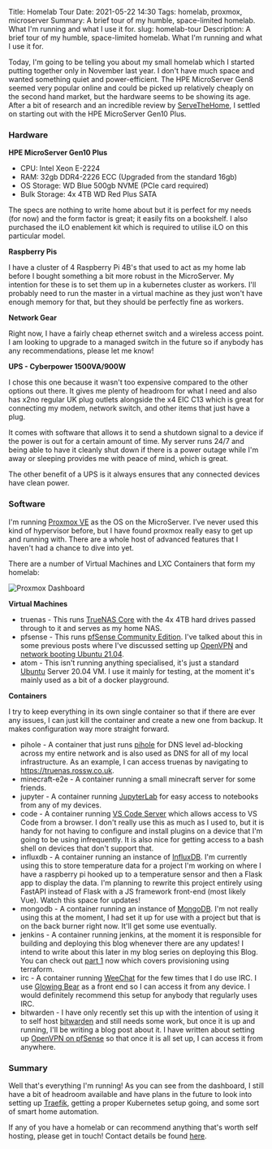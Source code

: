 Title: Homelab Tour
Date: 2021-05-22 14:30
Tags: homelab, proxmox, microserver 
Summary: A brief tour of my humble, space-limited homelab. What I'm running and what I use it for.
slug: homelab-tour 
Description: A brief tour of my humble, space-limited homelab. What I'm running and what I use it for.

Today, I'm going to be telling you about my small homelab which I started putting together only in November last year. I don't have much space and wanted something quiet and power-efficient. The HPE MicroServer Gen8 seemed very popular online and could be picked up relatively cheaply on the second hand market, but the hardware seems to be showing its age. After a bit of research and an incredible review by [ServeTheHome](https://www.servethehome.com/hpe-proliant-microserver-gen10-plus-review-this-is-super/), I settled on starting out with the HPE MicroServer Gen10 Plus.

### Hardware
**HPE MicroServer Gen10 Plus**

- CPU: Intel Xeon E-2224
- RAM: 32gb DDR4-2226 ECC (Upgraded from the standard 16gb)
- OS Storage: WD Blue 500gb NVME (PCIe card required)
- Bulk Storage: 4x 4TB WD Red Plus SATA

The specs are nothing to write home about but it is perfect for my needs (for now) and the form factor is great; it easily fits on a bookshelf. I also purchased the iLO enablement kit which is required to utilise iLO on this particular model.

**Raspberry Pis**

I have a cluster of 4 Raspberry Pi 4B's that used to act as my home lab before I bought something a bit more robust in the MicroServer. My intention for these is to set them up in a kubernetes cluster as workers. I'll probably need to run the master in a virtual machine as they just won't have enough memory for that, but they should be perfectly fine as workers.

**Network Gear**

Right now, I have a fairly cheap ethernet switch and a wireless access point. I am looking to upgrade to a managed switch in the future so if anybody has any recommendations, please let me know!

**UPS - Cyberpower 1500VA/900W**

I chose this one because it wasn't too expensive compared to the other options out there. It gives me plenty of headroom for what I need and also has x2no regular UK plug outlets alongside the x4 EIC C13 which is great for connecting my modem, network switch, and other items that just have a plug.

It comes with software that allows it to send a shutdown signal to a device if the power is out for a certain amount of time. My server runs 24/7 and being able to have it cleanly shut down if there is a power outage while I'm away or sleeping provides me with peace of mind, which is great.

The other benefit of a UPS is it always ensures that any connected devices have clean power.


### Software

I'm running [Proxmox VE](https://www.proxmox.com/en/) as the OS on the MicroServer. I’ve never used this kind of hypervisor before, but I have found proxmox really easy to get up and running with. There are a whole host of advanced features that I haven't had a chance to dive into yet.

There are a number of Virtual Machines and LXC Containers that form my homelab:

![Proxmox Dashboard]({static}/images/homelab-tour/homelab-tour-proxmox-dashboard.webp)

**Virtual Machines**

- truenas - This runs [TrueNAS Core](https://www.truenas.com/) with the 4x 4TB hard drives passed through to it and serves as my home NAS.
- pfsense - This runs [pfSense Community Edition](https://www.pfsense.org/). I've talked about this in some previous posts where I've discussed setting up [OpenVPN]({filename}/pfSense/openvpn-pfsense.md) and [network booting Ubuntu 21.04]({filename}/pfSense/pxeboot-ubuntu-pfsense.md).
- atom - This isn't running anything specialised, it's just a standard [Ubuntu](https://ubuntu.com/) Server 20.04 VM. I use it mainly for testing, at the moment it's mainly used as a bit of a docker playground.

**Containers**

I try to keep everything in its own single container so that if there are ever any issues, I can just kill the container and create a new one from backup. It makes configuration way more straight forward.

- pihole - A container that just runs [pihole](https://pi-hole.net/) for DNS level ad-blocking across my entire network and is also used as DNS for all of my local infrastructure. As an example, I can access truenas by navigating to https://truenas.rossw.co.uk.
- minecraft-e2e - A container running a small minecraft server for some friends.
- jupyter - A container running [JupyterLab](https://jupyter.org/) for easy access to notebooks from any of my devices.
- code - A container running [VS Code Server](https://github.com/cdr/code-server) which allows access to VS Code from a browser. I don't really use this as much as I used to, but it is handy for not having to configure and install plugins on a device that I'm going to be using infrequently. It is also nice for getting access to a bash shell on devices that don't support that.
- influxdb - A container running an instance of [InfluxDB](https://www.influxdata.com/). I'm currently using this to store temperature data for a project I'm working on where I have a raspberry pi hooked up to a temperature sensor and then a Flask app to display the data. I'm planning to rewrite this project entirely using FastAPI instead of Flask with a JS framework front-end (most likely Vue). Watch this space for updates!
- mongodb - A container running an instance of [MongoDB](https://www.mongodb.com/). I'm not really using this at the moment, I had set it up for use with a project but that is on the back burner right now. It'll get some use eventually.
- jenkins - A container running jenkins, at the moment it is responsible for building and deploying this blog whenever there are any updates! I intend to write about this later in my blog series on deploying this Blog. You can check out [part 1]({filename}/Terraform/blog-part1.md) now which covers provisioning using terraform.
- irc - A container running [WeeChat](https://weechat.org/) for the few times that I do use IRC. I use [Glowing Bear](https://www.glowing-bear.org/) as a front end so I can access it from any device. I would definitely recommend this setup for anybody that regularly uses IRC.
- bitwarden - I have only recently set this up with the intention of using it to self host [bitwarden](https://bitwarden.com/) and still needs some work, but once it is up and running, I'll be writing a blog post about it. I have written about setting up [OpenVPN on pfSense]({filename}/pfSense/openvpn-pfsense.md) so that once it is all set up, I can access it from anywhere.

### Summary

Well that's everything I'm running! As you can see from the dashboard, I still have a bit of headroom available and have plans in the future to look into setting up [Traefik](https://bitwarden.com/), getting a proper Kubernetes setup going, and some sort of smart home automation. 

If any of you have a homelab or can recommend anything that's worth self hosting, please get in touch! Contact details be found [here]({filename}/pages/about.md).
